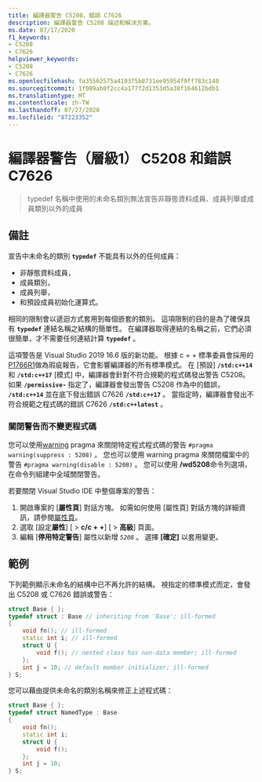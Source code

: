 ```yaml
---
title: 編譯器警告 C5208，錯誤 C7626
description: 編譯器警告 C5208 描述和解決方案。
ms.date: 07/17/2020
f1_keywords:
- C5208
- C7626
helpviewer_keywords:
- C5208
- C7626
ms.openlocfilehash: fa35562575a419375b8731ee95954f9ff783c140
ms.sourcegitcommit: 1f009ab0f2cc4a177f2d1353d5a38f164612bdb1
ms.translationtype: MT
ms.contentlocale: zh-TW
ms.lasthandoff: 07/27/2020
ms.locfileid: "87223352"
---
```

# <a name="compiler-warning-level-1-c5208-and-error-c7626"></a>編譯器警告（層級1） C5208 和錯誤 C7626

> typedef 名稱中使用的未命名類別無法宣告非靜態資料成員、成員列舉或成員類別以外的成員

## <a name="remarks"></a>備註

宣告中未命名的類別 **`typedef`** 不能具有以外的任何成員：

- 非靜態資料成員，
- 成員類別，
- 成員列舉，
- 和預設成員初始化運算式。

相同的限制會以遞迴方式套用到每個嵌套的類別。 這項限制的目的是為了確保具有 **`typedef`** 連結名稱之結構的簡單性。 在編譯器取得連結的名稱之前，它們必須很簡單，才不需要任何連結計算 **`typedef`** 。

這項警告是 Visual Studio 2019 16.6 版的新功能。 根據 c + + 標準委員會採用的[P1766R1](https://wg21.link/P1766R1)做為瑕疵報告，它會影響編譯器的所有標準模式。 在 [預設] **`/std:c++14`** 和 **`/std:c++17`** [模式] 中，編譯器會針對不符合規範的程式碼發出警告 C5208。 如果 **`/permissive-`** 指定了，編譯器會發出警告 C5208 作為中的錯誤， **`/std:c++14`** 並在底下發出錯誤 C7626 **`/std:c++17`** 。 當指定時，編譯器會發出不符合規範之程式碼的錯誤 C7626 **`/std:c++latest`** 。

### <a name="to-turn-off-the-warning-without-code-changes"></a>關閉警告而不變更程式碼

您可以使用[warning](../../preprocessor/warning.md) pragma 來關閉特定程式程式碼的警告 `#pragma warning(suppress : 5208)` 。 您也可以使用 warning pragma 來關閉檔案中的警告 `#pragma warning(disable : 5208)` 。 您可以使用 **/wd5208**命令列選項，在命令列組建中全域關閉警告。

若要關閉 Visual Studio IDE 中整個專案的警告：

1. 開啟專案的 [**屬性頁**] 對話方塊。 如需如何使用 [屬性頁] 對話方塊的詳細資訊，請參閱[屬性頁](../../build/reference/property-pages-visual-cpp.md)。
1. 選取 [設定**屬性**] [  >  **c/c + +**] [  >  **高級**] 頁面。
1. 編輯 [**停用特定警告**] 屬性以新增 *`5208`* 。 選擇 **[確定]** 以套用變更。

## <a name="example"></a>範例

下列範例顯示未命名的結構中已不再允許的結構。 視指定的標準模式而定，會發出 C5208 或 C7626 錯誤或警告：

```cpp
struct Base { };
typedef struct : Base // inheriting from 'Base'; ill-formed
{
    void fn(); // ill-formed
    static int i; // ill-formed
    struct U {
        void f(); // nested class has non-data member; ill-formed
    };
    int j = 10; // default member initializer; ill-formed
} S;
```

您可以藉由提供未命名的類別名稱來修正上述程式碼：

```cpp
struct Base { };
typedef struct NamedType : Base
{
    void fn();
    static int i;
    struct U {
        void f();
    };
    int j = 10;
} S;
```

